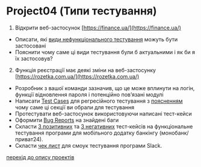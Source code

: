 # Project04 (Типи тестування)
1. Відкрити веб-застосунок [https://finance.ua/](https://finance.ua/)
+ Описати, які [види нефункціонального тестування](https://github.com/makstyt/pet_projects2023/blob/project04/Non-functuonal%20testing%20Finance.ua.pdf) можуть бути застосовані
+ Пояснити чому саме ці види тестування були б актуальними і як би я їх застосовув?
2. Функція реєстрації має деякі зміни на веб-застосунку [https://rozetka.com.ua/](https://rozetka.com.ua/)
+ Розробник з вашої команди зазначив, що це може вплинути на логін, функції відновлення пароля і потенційно пов’язані модулі
+ Написати [Test Cases](https://github.com/makstyt/pet_projects2023/blob/project04/Test%20Case%20Rozetka_regression%20-%20TestRail.pdf) для регресійного тестування з [поясненням](https://github.com/makstyt/pet_projects2023/blob/project04/Explanation%20of%20test%20cases%20Rozetka.pdf) чому саме ці секції ви обрали для тестування
+ Протестувати веб-застосунок використовуючи написані тест-кейси
+ Оформити [Bug Reports](https://github.com/makstyt/pet_projects/blob/project04/Bug%20Report%20Rozetka%20regression.pdf) на знайдені баги
+ Склаcти [3 позитивних](https://github.com/makstyt/pet_projects2023/blob/project04/positive%20test%20cases%20Privat24%20%20-%20TestRail.pdf) та [3 негативних](https://github.com/makstyt/pet_projects2023/blob/project04/negative%20test%20cases%20Privat24%20-%20TestRail.pdf) тест-кейсів на функціональне тестування програми для мобільного додатку банкінгу (монобанк/приват24).
+ Скласти [чек лист](https://github.com/makstyt/pet_projects2023/blob/project04/Slack.%20Smoke%20checklist.pdf) для смоук тестування програми Slack.

[перехід до опису проектів](https://github.com/makstyt/pet_projects2023)
